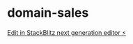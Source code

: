# domain-sales

[Edit in StackBlitz next generation editor ⚡️](https://stackblitz.com/~/github.com/jue/domain-sales)